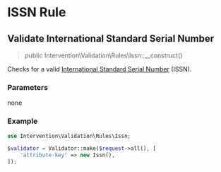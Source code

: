 # ISSN Rule
## Validate International Standard Serial Number

> public Intervention\Validation\Rules\Issn::__construct()

Checks for a valid [International Standard Serial Number](https://en.wikipedia.org/wiki/International_Standard_Serial_Number) (ISSN).

### Parameters

none

### Example

```php
use Intervention\Validation\Rules\Issn;

$validator = Validator::make($request->all(), [
    'attribute-key' => new Issn(),
]);
```


